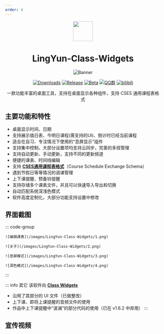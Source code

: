 ```yaml
---
order: 4
---
```


<div align="center">

<img src="/icon/ACS/LingYun-Class-Widgets.png" width="64"/>

# LingYun-Class-Widgets

<ArticleMetadata />

![Banner](/images/LingYun-Class-Widgets/banner.png)

[![Downloads](https://img.shields.io/github/downloads/Yamikani-Flipped/LingYun-Class-Widgets/total?style=social&label=Downloads&logo=github)](https://github.com/Yamikani-Flipped/LingYun-Class-Widgets/releases/latest)
[![Release](https://img.shields.io/github/v/release/Yamikani-Flipped/LingYun-Class-Widgets?style=flat&color=%233fb950&label=正式版)](https://github.com/Yamikani-Flipped/LingYun-Class-Widgets/releases/latest)
[![Beta](https://img.shields.io/github/v/release/Yamikani-Flipped/LingYun-Class-Widgets?include_prereleases&style=flat&label=测试版)](https://github.com/Yamikani-Flipped/LingYun-Class-Widgets/releases)
[![QQ群](https://img.shields.io/badge/-QQ%E7%BE%A4%EF%BD%9C917509031-blue?style=flat&logo=QQ)](https://qm.qq.com/q/BDeDL7K8kE)
[![bilibili](https://img.shields.io/badge/-UP%E4%B8%BB%EF%BD%9C%E7%8E%8B%E6%A3%8B%E7%88%B1%E7%A7%91%E6%8A%80-%23FB7299?style=flat&logo=bilibili)](https://space.bilibili.com/627622081)

一款功能丰富的桌面工具，支持在桌面显示各种组件，支持 CSES 通用课程表格式

</div>

<GitHubCard owner="Yamikani-Flipped" repo="LingYun-Class-Widgets" />

<Linkcard url="https://lingyun-6e2.pages.dev/" title="LingYun-Class-Widgets 官网" description="https://lingyun-6e2.pages.dev/" logo="/icon/ACS/LingYun-Class-Widgets.png"/>

## 主要功能和特性
- 桌面显示时间、日期
- 支持展示值日表、今明日课程(需支持的UI)、倒计时已经当前课程
- 适合在自习、专注情况下使用的“息屏显示”组件
- 支持集中控制，大部分设置项均支持云同步，完善的多班管理
- 支持自动更新、手动更新，支持不同的更新频道
- 便捷的课表、时间线编辑
- 支持 [**CSES通用课程表格式**](https://github.com/SmartTeachCN/CSES)（Course Schedule Exchange Schema）
- 遇到节假日等等情况的调课管理
- 上下课提醒、预备铃提醒
- 支持存储多个课表文件，并且可以快速导入导出和切换
- 自动匹配系统深浅色模式
- 软件高度定制化，大部分功能支持设置中修改

## 界面截图

::: code-group

```md:img [编辑课表]
![编辑课表](/images/LingYun-Class-Widgets/1.png)
```

```md:img [关于]
![关于](/images/LingYun-Class-Widgets/2.png)
```

```md:img [息屏模式]
![息屏模式](/images/LingYun-Class-Widgets/3.png)
```

```md:img [深色模式]
![深色模式](/images/LingYun-Class-Widgets/4.png)
```

:::

::: info 其它
该软件向 [**Class Widgets**](https://github.com/Class-Widgets/Class-Widgets)

- 沿用了其部分的 UI 文件（已做整改）
- 上下课、即将上课提醒的音频文件的使用
- 作品中上下课提醒中“波澜”的部分代码的使用（已在 v1.6.2 中弃用）
:::

## 宣传视频
<BilibiliVideo bvid="BV1hGrnYDEhN" />